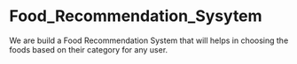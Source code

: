 # Food_Recommendation_Sysytem
We are build a Food Recommendation System that will helps in choosing the foods based on their category for any user.
